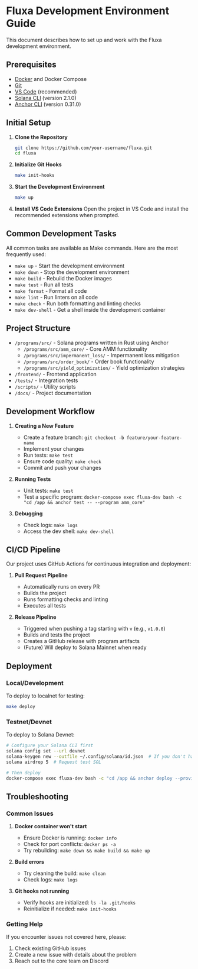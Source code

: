 # Fluxa Development Environment Guide

This document describes how to set up and work with the Fluxa development environment.

## Prerequisites

- [Docker](https://docs.docker.com/get-docker/) and Docker Compose
- [Git](https://git-scm.com/downloads)
- [VS Code](https://code.visualstudio.com/) (recommended)
- [Solana CLI](https://docs.solana.com/cli/install-solana-cli-tools) (version 2.1.0)
- [Anchor CLI](https://www.anchor-lang.com/docs/installation) (version 0.31.0)

## Initial Setup

1. **Clone the Repository**

   ```bash
   git clone https://github.com/your-username/fluxa.git
   cd fluxa
   ```

2. **Initialize Git Hooks**

   ```bash
   make init-hooks
   ```

3. **Start the Development Environment**

   ```bash
   make up
   ```

4. **Install VS Code Extensions**
   Open the project in VS Code and install the recommended extensions when prompted.

## Common Development Tasks

All common tasks are available as Make commands. Here are the most frequently used:

- `make up` - Start the development environment
- `make down` - Stop the development environment
- `make build` - Rebuild the Docker images
- `make test` - Run all tests
- `make format` - Format all code
- `make lint` - Run linters on all code
- `make check` - Run both formatting and linting checks
- `make dev-shell` - Get a shell inside the development container

## Project Structure

- `/programs/src/` - Solana programs written in Rust using Anchor
  - `/programs/src/amm_core/` - Core AMM functionality
  - `/programs/src/impermanent_loss/` - Impermanent loss mitigation
  - `/programs/src/order_book/` - Order book functionality
  - `/programs/src/yield_optimization/` - Yield optimization strategies
- `/frontend/` - Frontend application
- `/tests/` - Integration tests
- `/scripts/` - Utility scripts
- `/docs/` - Project documentation

## Development Workflow

1. **Creating a New Feature**

   - Create a feature branch: `git checkout -b feature/your-feature-name`
   - Implement your changes
   - Run tests: `make test`
   - Ensure code quality: `make check`
   - Commit and push your changes

2. **Running Tests**

   - Unit tests: `make test`
   - Test a specific program: `docker-compose exec fluxa-dev bash -c "cd /app && anchor test -- --program amm_core"`

3. **Debugging**
   - Check logs: `make logs`
   - Access the dev shell: `make dev-shell`

## CI/CD Pipeline

Our project uses GitHub Actions for continuous integration and deployment:

1. **Pull Request Pipeline**

   - Automatically runs on every PR
   - Builds the project
   - Runs formatting checks and linting
   - Executes all tests

2. **Release Pipeline**
   - Triggered when pushing a tag starting with `v` (e.g., `v1.0.0`)
   - Builds and tests the project
   - Creates a GitHub release with program artifacts
   - (Future) Will deploy to Solana Mainnet when ready

## Deployment

### Local/Development

To deploy to localnet for testing:

```bash
make deploy
```

### Testnet/Devnet

To deploy to Solana Devnet:

```bash
# Configure your Solana CLI first
solana config set --url devnet
solana-keygen new --outfile ~/.config/solana/id.json  # If you don't have a keypair
solana airdrop 5  # Request test SOL

# Then deploy
docker-compose exec fluxa-dev bash -c "cd /app && anchor deploy --provider.cluster devnet"
```

## Troubleshooting

### Common Issues

1. **Docker container won't start**

   - Ensure Docker is running: `docker info`
   - Check for port conflicts: `docker ps -a`
   - Try rebuilding: `make down && make build && make up`

2. **Build errors**

   - Try cleaning the build: `make clean`
   - Check logs: `make logs`

3. **Git hooks not running**
   - Verify hooks are initialized: `ls -la .git/hooks`
   - Reinitialize if needed: `make init-hooks`

### Getting Help

If you encounter issues not covered here, please:

1. Check existing GitHub issues
2. Create a new issue with details about the problem
3. Reach out to the core team on Discord
